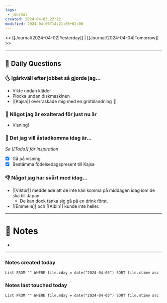 ```yaml
---
tags:
 - journal
created: 2024-04-03 22:22
modified: 2024-04-06T14:21:05+02:00
---
```


<< [[Journal/2024-04-02|Yesterday]] | [[Journal/2024-04-04|Tomorrow]] >>

---
## 📅 Daily Questions
### 🌜 Igårkväll efter jobbet så gjorde jag...
- Vikte undan kläder 
- Plocka undan diskmaskinen
- [[Kajsa]] överraskade mig med en grötblandning 🥰

### 🙌 Något jag är exalterad för just nu är
- Visning!

### 🚀 Det jag vill åstadkomma idag är...
_Se [[Todo]] för inspiration_
- [x] Gå på visning
- [x] Bestämma födelsedagspresent till Kajsa

### 👎 Något jag har svårt med idag...
- [[Viktor]] meddelade att de inte kan komma på middagen idag iom de ska till Japan
	- De kan dock tänka sig gå på en drink först.
- [[Emmelie]] och [[Albin]] kunde inte heller.

---
# 📝 Notes
- 
---
### Notes created today
```dataview
List FROM "" WHERE file.cday = date("2024-04-03") SORT file.ctime asc
```
### Notes last touched today
```dataview
List FROM "" WHERE file.mday = date("2024-04-03") SORT file.mtime asc
```